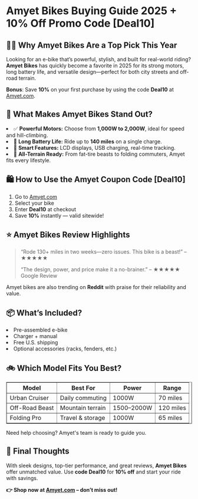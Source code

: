 <!DOCTYPE html>
<html lang="en">
<head>
  <meta charset="UTF-8">
  <meta name="viewport" content="width=device-width, initial-scale=1">
  <meta name="description" content="Explore our Amyet Bikes buying guide for 2025 and save 10% with the exclusive promo code Deal10. Discover models, features, and reviews.">
 
</head>
<body>

  <h1>Amyet Bikes Buying Guide 2025 + 10% Off Promo Code [Deal10]</h1>

  <h2>🚴‍♂️ Why Amyet Bikes Are a Top Pick This Year</h2>
  <p>Looking for an e-bike that’s powerful, stylish, and built for real-world riding? <strong>Amyet Bikes</strong> has quickly become a favorite in 2025 for its strong motors, long battery life, and versatile design—perfect for both city streets and off-road terrain.</p>
  <p><strong>Bonus</strong>: Save <strong>10%</strong> on your first purchase by using the code <strong>Deal10</strong> at <a href="https://www.amyet.com/?ref=DEAL10" target="_blank">Amyet.com</a>.</p>

  <h2>🔧 What Makes Amyet Bikes Stand Out?</h2>
    <li>✅ <strong>Powerful Motors:</strong> Choose from <strong>1,000W to 2,000W</strong>, ideal for speed and hill-climbing.</li>
    <li>🔋 <strong>Long Battery Life:</strong> Ride up to <strong>140 miles</strong> on a single charge.</li>
    <li>📱 <strong>Smart Features:</strong> LCD displays, USB charging, real-time tracking.</li>
    <li>🛞 <strong>All-Terrain Ready:</strong> From fat-tire beasts to folding commuters, Amyet fits every lifestyle.</li>

  <h2>🛍️ How to Use the Amyet Coupon Code [Deal10]</h2>
  <ol>
    <li>Go to <a href="https://www.amyet.com/?ref=DEAL10" target="_blank">Amyet.com</a></li>
    <li>Select your bike</li>
    <li>Enter <strong>Deal10</strong> at checkout</li>
    <li>Save <strong>10%</strong> instantly — valid sitewide!</li>
  </ol>

  <h2>⭐ Amyet Bikes Review Highlights</h2>
  <blockquote>
    <p>“Rode 130+ miles in two weeks—zero issues. This bike is a beast!” – ★★★★★</p>
    <p>“The design, power, and price make it a no-brainer.” – ★★★★★ Google Review</p>
  </blockquote>
  <p>Amyet bikes are also trending on <strong>Reddit</strong> with praise for their reliability and value.</p>

  <h2>📦 What’s Included?</h2>
    <li>Pre-assembled e-bike</li>
    <li>Charger + manual</li>
    <li>Free U.S. shipping</li>
    <li>Optional accessories (racks, fenders, etc.)</li>

  <h2>🚲 Which Model Fits You Best?</h2>
  <table border="1" cellpadding="8" cellspacing="0">
    <thead>
      <tr>
        <th>Model</th>
        <th>Best For</th>
        <th>Power</th>
        <th>Range</th>
      </tr>
    </thead>
    <tbody>
      <tr>
        <td>Urban Cruiser</td>
        <td>Daily commuting</td>
        <td>1000W</td>
        <td>70 miles</td>
      </tr>
      <tr>
        <td>Off-Road Beast</td>
        <td>Mountain terrain</td>
        <td>1500–2000W</td>
        <td>120 miles</td>
      </tr>
      <tr>
        <td>Folding Pro</td>
        <td>Travel & storage</td>
        <td>1000W</td>
        <td>65 miles</td>
      </tr>
    </tbody>
  </table>
  <p>Need help choosing? Amyet's team is ready to guide you.</p>

  <h2>🎯 Final Thoughts</h2>
  <p>With sleek designs, top-tier performance, and great reviews, <strong>Amyet Bikes</strong> offer unmatched value. Use <strong>code Deal10</strong> for <strong>10% off</strong> and start your ride with savings.</p>

  <p><strong>👉 Shop now at <a href="https://www.amyet.com/?ref=DEAL10" target="_blank">Amyet.com</a> – don’t miss out!</strong></p>

</body>
</html>
